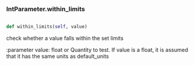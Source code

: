 ### IntParameter.within_limits

```py

def within_limits(self, value)

```



check whether a value falls within the set limits

:parameter value: float or Quantity to test.  If value is a float, it is
    assumed that it has the same units as default_units

